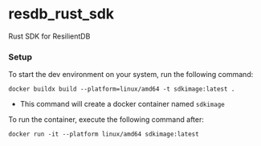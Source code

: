 # resdb_rust_sdk
Rust SDK for ResilientDB

### Setup
To start the dev environment on your system, run the following command:  

`docker buildx build --platform=linux/amd64 -t sdkimage:latest .`  

- This command will create a docker container named `sdkimage`

To run the container, execute the following command after:  

`docker run -it --platform linux/amd64 sdkimage:latest`

